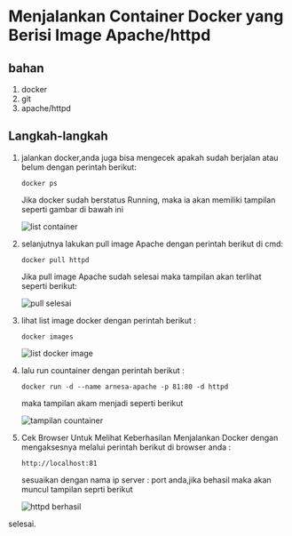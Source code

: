 # Menjalankan Container Docker yang Berisi Image Apache/httpd

## bahan
1. docker
2. git
3. apache/httpd

## Langkah-langkah

1. jalankan docker,anda juga bisa mengecek apakah sudah berjalan atau belum dengan perintah berikut:
   ```
   docker ps
   ```
   Jika docker sudah berstatus Running, maka ia akan memiliki tampilan seperti gambar di bawah ini

   ![list container](./)
3. selanjutnya lakukan pull image Apache dengan perintah berikut di cmd:
   ```
   docker pull httpd
   ```
   Jika pull image Apache sudah selesai maka tampilan akan terlihat seperti berikut:

   ![pull selesai](./)
   
5. lihat list image docker dengan perintah berikut :
    ```
    docker images
    ```

    ![list docker image](./)

6. lalu run countainer dengan perintah berikut :
    ```
    docker run -d --name arnesa-apache -p 81:80 -d httpd
    ```

    maka tampilan akam menjadi seperti berikut

    ![tampilan countainer](./)

7. Cek Browser Untuk Melihat Keberhasilan Menjalankan Docker dengan mengaksesnya melalui perintah berikut di browser anda :
   ```
   http://localhost:81
   ```

   sesuaikan dengan nama ip server : port anda,jika behasil maka akan muncul tampilan seprti berikut

   ![httpd berhasil](./)


selesai.


